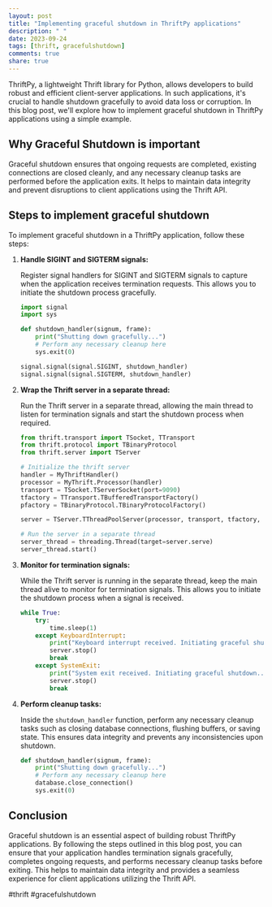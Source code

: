 ```yaml
---
layout: post
title: "Implementing graceful shutdown in ThriftPy applications"
description: " "
date: 2023-09-24
tags: [thrift, gracefulshutdown]
comments: true
share: true
---
```


ThriftPy, a lightweight Thrift library for Python, allows developers to build robust and efficient client-server applications. In such applications, it's crucial to handle shutdown gracefully to avoid data loss or corruption. In this blog post, we'll explore how to implement graceful shutdown in ThriftPy applications using a simple example.

## Why Graceful Shutdown is important

Graceful shutdown ensures that ongoing requests are completed, existing connections are closed cleanly, and any necessary cleanup tasks are performed before the application exits. It helps to maintain data integrity and prevent disruptions to client applications using the Thrift API.

## Steps to implement graceful shutdown

To implement graceful shutdown in a ThriftPy application, follow these steps:

1. **Handle SIGINT and SIGTERM signals:**

   Register signal handlers for SIGINT and SIGTERM signals to capture when the application receives termination requests. This allows you to initiate the shutdown process gracefully.

   ```python
   import signal
   import sys

   def shutdown_handler(signum, frame):
       print("Shutting down gracefully...")
       # Perform any necessary cleanup here
       sys.exit(0)

   signal.signal(signal.SIGINT, shutdown_handler)
   signal.signal(signal.SIGTERM, shutdown_handler)
   ```

2. **Wrap the Thrift server in a separate thread:**

   Run the Thrift server in a separate thread, allowing the main thread to listen for termination signals and start the shutdown process when required.

   ```python
   from thrift.transport import TSocket, TTransport
   from thrift.protocol import TBinaryProtocol
   from thrift.server import TServer

   # Initialize the thrift server
   handler = MyThriftHandler()
   processor = MyThrift.Processor(handler)
   transport = TSocket.TServerSocket(port=9090)
   tfactory = TTransport.TBufferedTransportFactory()
   pfactory = TBinaryProtocol.TBinaryProtocolFactory()

   server = TServer.TThreadPoolServer(processor, transport, tfactory, pfactory)
   
   # Run the server in a separate thread
   server_thread = threading.Thread(target=server.serve)
   server_thread.start()
   ```

3. **Monitor for termination signals:**

   While the Thrift server is running in the separate thread, keep the main thread alive to monitor for termination signals. This allows you to initiate the shutdown process when a signal is received.

   ```python
   while True:
       try:
           time.sleep(1)
       except KeyboardInterrupt:
           print("Keyboard interrupt received. Initiating graceful shutdown...")
           server.stop()
           break
       except SystemExit:
           print("System exit received. Initiating graceful shutdown...")
           server.stop()
           break
   ```

4. **Perform cleanup tasks:**

   Inside the `shutdown_handler` function, perform any necessary cleanup tasks such as closing database connections, flushing buffers, or saving state. This ensures data integrity and prevents any inconsistencies upon shutdown.

   ```python
   def shutdown_handler(signum, frame):
       print("Shutting down gracefully...")
       # Perform any necessary cleanup here
       database.close_connection()
       sys.exit(0)
   ```

## Conclusion

Graceful shutdown is an essential aspect of building robust ThriftPy applications. By following the steps outlined in this blog post, you can ensure that your application handles termination signals gracefully, completes ongoing requests, and performs necessary cleanup tasks before exiting. This helps to maintain data integrity and provides a seamless experience for client applications utilizing the Thrift API.

#thrift #gracefulshutdown
